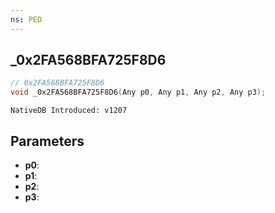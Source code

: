```yaml
---
ns: PED
---
```

## _0x2FA568BFA725F8D6

```c
// 0x2FA568BFA725F8D6
void _0x2FA568BFA725F8D6(Any p0, Any p1, Any p2, Any p3);
```

```
NativeDB Introduced: v1207
```

## Parameters
* **p0**:
* **p1**:
* **p2**:
* **p3**:
